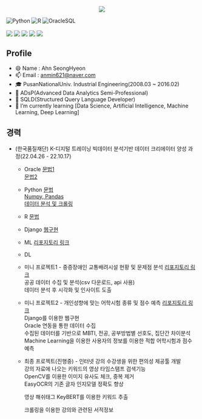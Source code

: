 <!--
**Thxnya/Thxnya** is a ✨ _special_ ✨ repository because its `README.md` (this file) appears on your GitHub profile.

Here are some ideas to get you started:

- 🔭 I’m currently working on ...
- 🌱 I’m currently learning ...
- 👯 I’m looking to collaborate on ...
- 🤔 I’m looking for help with ...
- 💬 Ask me about ...
- 📫 How to reach me: ...
- 😄 Pronouns: ...
- ⚡ Fun fact: ...
-->

<p align='center'>
  <a href="https://github.com/Thxnya">
    <img src="https://capsule-render.vercel.app/api?type=waving&color=gradient&fontColor=FFFFFF&height=300&section=header&text=Ahn%20SeongHyeon&fontSize=50"/>
  </a>
</p>

![Python](https://img.shields.io/badge/-Python-3178C6?style=flat-square&logo=Python&logoColor=white)
![R](https://img.shields.io/badge/-R-A8B9CC?style=flat-square&logo=R&logoColor=black)
![OracleSQL](https://img.shields.io/badge/-Oracle-FD5750?style=flat-square&logo=Oracle&logoColor=white)
<br>
<br>
<img src="https://img.shields.io/badge/django-092E20?style=flat-square&logo=django&logoColor=white">
<img src="https://img.shields.io/badge/html5-E34F26?style=flat-square&logo=html5&logoColor=white">
<img src="https://img.shields.io/badge/css-1572B6?style=flat-square&logo=css3&logoColor=white">
<img src="https://img.shields.io/badge/javascript-F7DF1E?style=flat-square&logo=javascript&logoColor=black">
<img src="https://img.shields.io/badge/bootstrap-7952B3?style=flat-square&logo=bootstrap&logoColor=white">


## Profile
- 😄 Name : Ahn SeongHyeon
- 📫 Email : anmin621@naver.com
- 🎓 PusanNationalUniv. Industrial Engineering(2008.03 ~ 2016.02)
- 📰 ADsP(Advanced Data Analytics Semi-Professional)
- 📰 SQLD(Structured Query Language Developer)
- 🌱 I’m currently learning [Data Science, Artificial Intelligence, Machine Learning, Deep Learning]

## 경력
- (한국품질재단) K-디지털 트레이닝 빅데이터 분석기반 데이터 크리에이터 양성 과정(22.04.26 - 22.10.17)
  - Oracle
    [문법1](https://github.com/Thxnya/StudyOracle)<br/>
    [문법2](https://github.com/Thxnya/StudyOracle22.07)
  
  - Python
    [문법](https://github.com/Thxnya/StudyPython22)<br/>
    [Numpy, Pandas](https://github.com/Thxnya/StudyPython22.05)<br/>
    [데이터 분석 및 크롤링](https://github.com/Thxnya/StudyPython22.06)
  
  - R
    [문법](https://github.com/Thxnya/StudyR)
  
  - Django
    [웹구현](https://github.com/Thxnya/StudyDjango22.07)
  
  - ML
    [리포지토리 링크](https://github.com/Thxnya/StudyML22.08)
  
  - DL
    
  
  - 미니 프로젝트1 - 중증장애인 교통배려시설 현황 및 문제점 분석
    [리포지토리 링크](https://github.com/Thxnya/MiniProject01)<br/>
    공공 데이터 수집 및 분석(csv 다운로드, api 사용)<br/>
    데이터 분석 후 시각화 및 인사이트 도출
  
  - 미니 프로젝트2 - 개인성향에 맞는 어학시험 종류 및 점수 예측
    [리포지토리 링크](https://github.com/Thxnya/MiniProject02)<br/>
    Django를 이용한 웹구현<br/>
    Oracle 연동을 통한 데이터 수집<br/>
    수집된 데이터를 기반으로 MBTI, 전공, 공부방법별 선호도, 집단간 차이분석<br/>
    Machine Learning을 이용한 사용자의 정보를 이용한 적합 어학시험과 점수 예측
  
  - 최종 프로젝트(진행중) - 인터넷 강의 수강생을 위한 편의성 제공툴 개발
    <br/>
    강의 자료에 나오는 키워드의 영상 타임스탬프 검색기능<br/>
      OpenCV를 이용한 이미지 유사도 체크, 중복 제거<br/>
      EasyOCR의 기존 글자 인지모델 정확도 향상<br/>
    
    영상 해쉬태그 
      KeyBERT를 이용한 키워드 추출

    크롤링을 이용한 강의와 관련된 서적정보 
